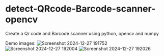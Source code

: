 ﻿# detect-QRcode-Barcode-scanner-opencv
Create a Qr code and Barcode scanner using python, opencv and numpy

Demo images:
![Screenshot 2024-12-27 191752](https://github.com/user-attachments/assets/11560776-b268-4324-b8ad-9fd78201f844)
![Screenshot 2024-12-27 192004](https://github.com/user-attachments/assets/4cdd72c7-1a51-4494-b636-5a027f936d4f)
![Screenshot 2024-12-27 192026](https://github.com/user-attachments/assets/d4b01092-8546-4159-9a1a-278e6ccfae61)
